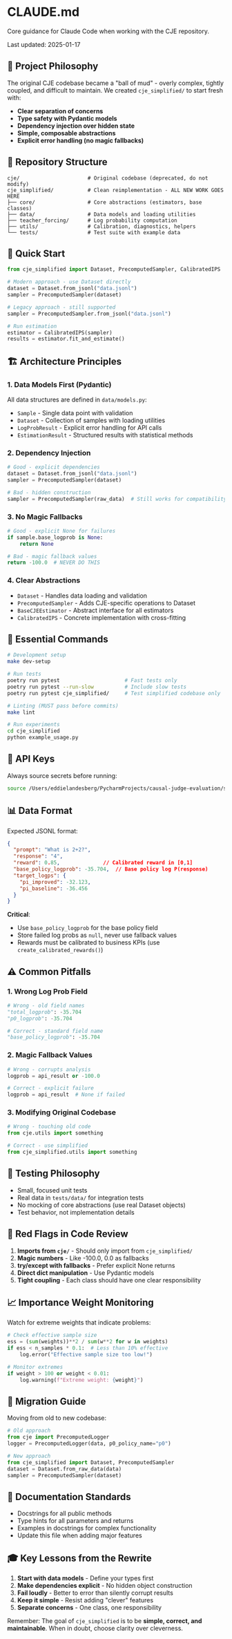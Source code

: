 # CLAUDE.md

Core guidance for Claude Code when working with the CJE repository.

Last updated: 2025-01-17

## 🎯 Project Philosophy

The original CJE codebase became a "ball of mud" - overly complex, tightly coupled, and difficult to maintain. We created `cje_simplified/` to start fresh with:
- **Clear separation of concerns** 
- **Type safety with Pydantic models**
- **Dependency injection over hidden state**
- **Simple, composable abstractions**
- **Explicit error handling (no magic fallbacks)**

## 📁 Repository Structure

```
cje/                      # Original codebase (deprecated, do not modify)
cje_simplified/           # Clean reimplementation - ALL NEW WORK GOES HERE
├── core/                 # Core abstractions (estimators, base classes)
├── data/                 # Data models and loading utilities  
├── teacher_forcing/      # Log probability computation
├── utils/                # Calibration, diagnostics, helpers
└── tests/                # Test suite with example data
```

## 🚀 Quick Start

```python
from cje_simplified import Dataset, PrecomputedSampler, CalibratedIPS

# Modern approach - use Dataset directly
dataset = Dataset.from_jsonl("data.jsonl")
sampler = PrecomputedSampler(dataset)

# Legacy approach - still supported
sampler = PrecomputedSampler.from_jsonl("data.jsonl")

# Run estimation
estimator = CalibratedIPS(sampler)
results = estimator.fit_and_estimate()
```

## 🏗️ Architecture Principles

### 1. Data Models First (Pydantic)
All data structures are defined in `data/models.py`:
- `Sample` - Single data point with validation
- `Dataset` - Collection of samples with loading utilities
- `LogProbResult` - Explicit error handling for API calls
- `EstimationResult` - Structured results with statistical methods

### 2. Dependency Injection
```python
# Good - explicit dependencies
dataset = Dataset.from_jsonl("data.jsonl")
sampler = PrecomputedSampler(dataset)

# Bad - hidden construction
sampler = PrecomputedSampler(raw_data)  # Still works for compatibility
```

### 3. No Magic Fallbacks
```python
# Good - explicit None for failures
if sample.base_logprob is None:
    return None

# Bad - magic fallback values
return -100.0  # NEVER DO THIS
```

### 4. Clear Abstractions
- `Dataset` - Handles data loading and validation
- `PrecomputedSampler` - Adds CJE-specific operations to Dataset
- `BaseCJEEstimator` - Abstract interface for all estimators
- `CalibratedIPS` - Concrete implementation with cross-fitting

## 🔧 Essential Commands

```bash
# Development setup
make dev-setup

# Run tests
poetry run pytest                     # Fast tests only
poetry run pytest --run-slow          # Include slow tests
poetry run pytest cje_simplified/     # Test simplified codebase only

# Linting (MUST pass before commits)
make lint

# Run experiments
cd cje_simplified
python example_usage.py
```

## 🔑 API Keys

Always source secrets before running:
```bash
source /Users/eddielandesberg/PycharmProjects/causal-judge-evaluation/set_secrets.sh
```

## 📊 Data Format

Expected JSONL format:
```json
{
  "prompt": "What is 2+2?",
  "response": "4",
  "reward": 0.85,              // Calibrated reward in [0,1]
  "base_policy_logprob": -35.704,  // Base policy log P(response)
  "target_logps": {
    "pi_improved": -32.123,
    "pi_baseline": -36.456
  }
}
```

**Critical**: 
- Use `base_policy_logprob` for the base policy field
- Store failed log probs as `null`, never use fallback values
- Rewards must be calibrated to business KPIs (use `create_calibrated_rewards()`)

## ⚠️ Common Pitfalls

### 1. Wrong Log Prob Field
```python
# Wrong - old field names
"total_logprob": -35.704
"p0_logprob": -35.704

# Correct - standard field name
"base_policy_logprob": -35.704
```

### 2. Magic Fallback Values
```python
# Wrong - corrupts analysis
logprob = api_result or -100.0

# Correct - explicit failure
logprob = api_result  # None if failed
```

### 3. Modifying Original Codebase
```python
# Wrong - touching old code
from cje.utils import something

# Correct - use simplified
from cje_simplified.utils import something
```

## 🧪 Testing Philosophy

- Small, focused unit tests
- Real data in `tests/data/` for integration tests
- No mocking of core abstractions (use real Dataset objects)
- Test behavior, not implementation details

## 🚨 Red Flags in Code Review

1. **Imports from `cje/`** - Should only import from `cje_simplified/`
2. **Magic numbers** - Like -100.0, 0.0 as fallbacks
3. **try/except with fallbacks** - Prefer explicit None returns
4. **Direct dict manipulation** - Use Pydantic models
5. **Tight coupling** - Each class should have one clear responsibility

## 📈 Importance Weight Monitoring

Watch for extreme weights that indicate problems:
```python
# Check effective sample size
ess = (sum(weights))**2 / sum(w**2 for w in weights)
if ess < n_samples * 0.1:  # Less than 10% effective
    log.error("Effective sample size too low!")

# Monitor extremes
if weight > 100 or weight < 0.01:
    log.warning(f"Extreme weight: {weight}")
```

## 🔄 Migration Guide

Moving from old to new codebase:

```python
# Old approach
from cje import PrecomputedLogger
logger = PrecomputedLogger(data, p0_policy_name="p0")

# New approach  
from cje_simplified import Dataset, PrecomputedSampler
dataset = Dataset.from_raw_data(data)
sampler = PrecomputedSampler(dataset)
```

## 📝 Documentation Standards

- Docstrings for all public methods
- Type hints for all parameters and returns
- Examples in docstrings for complex functionality
- Update this file when adding major features

## 🎓 Key Lessons from the Rewrite

1. **Start with data models** - Define your types first
2. **Make dependencies explicit** - No hidden object construction
3. **Fail loudly** - Better to error than silently corrupt results
4. **Keep it simple** - Resist adding "clever" features
5. **Separate concerns** - One class, one responsibility

Remember: The goal of `cje_simplified` is to be **simple, correct, and maintainable**. When in doubt, choose clarity over cleverness.
